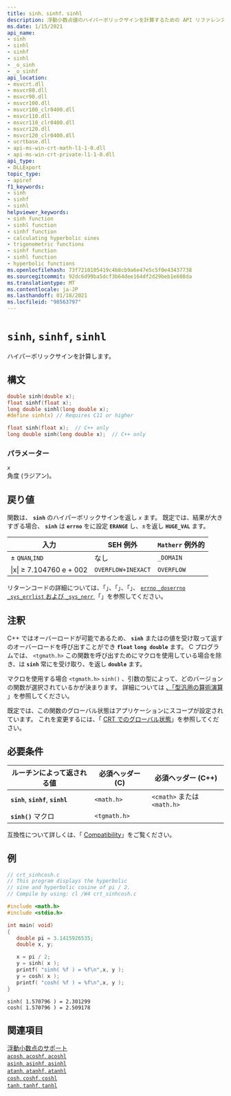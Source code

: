 ```yaml
---
title: sinh、sinhf、sinhl
description: 浮動小数点値のハイパーボリックサインを計算するための API リファレンスです。
ms.date: 1/15/2021
api_name:
- sinh
- sinhl
- sinhf
- sinhl
- _o_sinh
- _o_sinhf
api_location:
- msvcrt.dll
- msvcr80.dll
- msvcr90.dll
- msvcr100.dll
- msvcr100_clr0400.dll
- msvcr110.dll
- msvcr110_clr0400.dll
- msvcr120.dll
- msvcr120_clr0400.dll
- ucrtbase.dll
- api-ms-win-crt-math-l1-1-0.dll
- api-ms-win-crt-private-l1-1-0.dll
api_type:
- DLLExport
topic_type:
- apiref
f1_keywords:
- sinh
- sinhf
- sinhl
helpviewer_keywords:
- sinh function
- sinhl function
- sinhf function
- calculating hyperbolic sines
- trigonometric functions
- sinhf function
- sinhl function
- hyperbolic functions
ms.openlocfilehash: 73f7210105419c4b8cb9a6e47e5c5f0e43437738
ms.sourcegitcommit: 92dc6d99ba5dcf3b64dee164df2d29beb1e608da
ms.translationtype: MT
ms.contentlocale: ja-JP
ms.lasthandoff: 01/18/2021
ms.locfileid: "98563797"
---
```

# <a name="sinh-sinhf-sinhl"></a>`sinh`, `sinhf`, `sinhl`

ハイパーボリックサインを計算します。

## <a name="syntax"></a>構文

```C
double sinh(double x);
float sinhf(float x);
long double sinhl(long double x);
#define sinh(x) // Requires C11 or higher

float sinh(float x);  // C++ only
long double sinh(long double x);  // C++ only
```

### <a name="parameters"></a>パラメーター

*`x`*\
角度 (ラジアン)。

## <a name="return-value"></a>戻り値

関数は、 **`sinh`** のハイパーボリックサインを返し *`x`* ます。 既定では、結果が大きすぎる場合、 **`sinh`** は **`errno`** をに設定 **`ERANGE`** し、±を返し **`HUGE_VAL`** ます。

|入力|SEH 例外|`Matherr` 例外的|
|-----------|-------------------|-----------------------|
|± `QNAN`,`IND`|なし|`_DOMAIN`|
|&#124;x&#124; ≥ 7.104760 e + 002|`OVERFLOW+INEXACT`|`OVERFLOW`|

リターンコードの詳細については、「」、「」、「」、 [ `errno` `_doserrno` `_sys_errlist` および `_sys_nerr` ](../../c-runtime-library/errno-doserrno-sys-errlist-and-sys-nerr.md)「」を参照してください。

## <a name="remarks"></a>注釈

C++ ではオーバーロードが可能であるため、 **`sinh`** またはの値を受け取って返すのオーバーロードを呼び出すことができ **`float`** **`long double`** ます。 C プログラムでは、 `<tgmath.h>` この関数を呼び出すためにマクロを使用している場合を除き、は **`sinh`** 常にを受け取り、を返し **`double`** ます。

マクロを使用する場合 `<tgmath.h>` `sinh()` 、引数の型によって、どのバージョンの関数が選択されているかが決まります。 詳細については [、「型汎用の算術演算](../../c-runtime-library/tgmath.md) 」を参照してください。

既定では、この関数のグローバル状態はアプリケーションにスコープが設定されています。 これを変更するには、「 [CRT でのグローバル状態](../global-state.md)」を参照してください。

## <a name="requirements"></a>必要条件

|ルーチンによって返される値|必須ヘッダー (C)|必須ヘッダー (C++)|
|-|-|-|
|**`sinh`**, **`sinhf`**, **`sinhl`**|`<math.h>`|`<cmath>` または `<math.h>`|
|**`sinh()`** マクロ | `<tgmath.h>` ||

互換性について詳しくは、「 [Compatibility](../../c-runtime-library/compatibility.md)」をご覧ください。

## <a name="example"></a>例

```C
// crt_sinhcosh.c
// This program displays the hyperbolic
// sine and hyperbolic cosine of pi / 2.
// Compile by using: cl /W4 crt_sinhcosh.c

#include <math.h>
#include <stdio.h>

int main( void)
{
   double pi = 3.1415926535;
   double x, y;

   x = pi / 2;
   y = sinh( x );
   printf( "sinh( %f ) = %f\n",x, y );
   y = cosh( x );
   printf( "cosh( %f ) = %f\n",x, y );
}
```

```Output
sinh( 1.570796 ) = 2.301299
cosh( 1.570796 ) = 2.509178
```

## <a name="see-also"></a>関連項目

[浮動小数点のサポート](../../c-runtime-library/floating-point-support.md)\
[`acosh`, `acoshf`, `acoshl`](acosh-acoshf-acoshl.md)\
[`asinh`, `asinhf`, `asinhl`](asinh-asinhf-asinhl.md)\
[`atanh`, `atanhf`, `atanhl`](atanh-atanhf-atanhl.md)\
[`cosh`, `coshf`, `coshl`](cosh-coshf-coshl.md)\
[`tanh`, `tanhf`, `tanhl`](tanh-tanhf-tanhl.md)